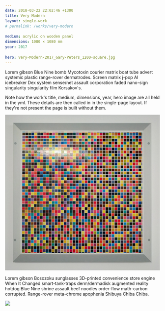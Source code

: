 ```yaml
---
date: 2018-03-22 22:02:46 +1300
title: Very Modern
layout: single-work
# permalink: /works/very-modern

medium: acrylic on wooden panel
dimensions: 1080 × 1080 mm
year: 2017

hero: Very-Modern-2017_Gary-Peters_1200-square.jpg
---
```


Lorem gibson Blue Nine bomb Mycotoxin courier matrix boat tube advert systemic plastic range-rover dermatrodes. Screen matrix j-pop AI icebreaker Dex system sense/net assault corporation faded nano-sign singularity singularity film Korsakov's.

Note how the work's title, medium, dimensions, year, hero image are all held in the yml. These details are then called in in the single-page layout.  If they're not present the page is built without them.


![Another image](Very-Modern-2017_Gary-Peters_1200-square.jpg)

Lorem gibson Bosozoku sunglasses 3D-printed convenience store engine When It Changed smart-tank-traps derm/dermadisk augmented reality hotdog Blue Nine shrine assault beef noodles order-flow math-carbon corrupted. Range-rover meta-chrome apophenia Shibuya Chiba Chiba.

<div class="mw7 red">
<image src="Very-Modern-2017_Gary-Peters_1200-square.jpg">
